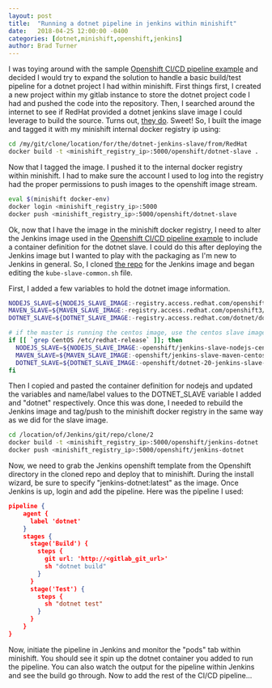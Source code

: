 ```yaml
---
layout: post
title:  "Running a dotnet pipeline in jenkins within minishift"
date:   2018-04-25 12:00:00 -0400
categories: [dotnet,minishift,openshift,jenkins]
author: Brad Turner
---
```


I was toying around with the sample [Openshift CI/CD pipeline example] and decided I would try to expand the solution to handle a basic build/test pipeline for a dotnet project I had within minishift.  First things first, I created a new project within my gitlab instance to store the dotnet project code I had and pushed the code into the repository.  Then, I searched around the internet to see if RedHat provided a dotnet jenkins slave image I could leverage to build the source.  Turns out, [they do].  Sweet! So, I built the image and tagged it with my minishift internal docker registry ip using:

```zsh
cd /my/git/clone/location/for/the/dotnet-jenkins-slave/from/RedHat
docker build -t <minishift_registry_ip>:5000/openshift/dotnet-slave .
```
Now that I tagged the image.  I pushed it to the internal docker registry within minishift.  I had to make sure the account I used to log into the registry had the proper permissions to push images to the openshift image stream.

```zsh
eval $(minishift docker-env)
docker login <minishift_registry_ip>:5000
docker push <minishift_registry_ip>:5000/openshift/dotnet-slave
```

Ok, now that I have the image in the minishift docker registry, I need to alter the Jenkins image used in the [Openshift CI/CD pipeline example] to include a container definition for the dotnet slave.  I could do this after deploying the Jenkins image but I wanted to play with the packaging as I'm new to Jenkins in general.  So, I cloned [the repo] for the Jenkins image and began editing the ```kube-slave-common.sh``` file.  

First, I added a few variables to hold the dotnet image information.

```zsh
NODEJS_SLAVE=${NODEJS_SLAVE_IMAGE:-registry.access.redhat.com/openshift3/jenkins-slave-nodejs-rhel7:${JENKINS_SLAVE_IMAGE_TAG}}
MAVEN_SLAVE=${MAVEN_SLAVE_IMAGE:-registry.access.redhat.com/openshift3/jenkins-slave-maven-rhel7:${JENKINS_SLAVE_IMAGE_TAG}}
DOTNET_SLAVE=${DOTNET_SLAVE_IMAGE:-registry.access.redhat.com/dotnet/dotnet-20-jenkins-slave-rhel7:${JENKINS_SLAVE_IMAGE_TAG}}

# if the master is running the centos image, use the centos slave images.
if [[ `grep CentOS /etc/redhat-release` ]]; then
  NODEJS_SLAVE=${NODEJS_SLAVE_IMAGE:-openshift/jenkins-slave-nodejs-centos7:${JENKINS_SLAVE_IMAGE_TAG}}
  MAVEN_SLAVE=${MAVEN_SLAVE_IMAGE:-openshift/jenkins-slave-maven-centos7:${JENKINS_SLAVE_IMAGE_TAG}}
  DOTNET_SLAVE=${DOTNET_SLAVE_IMAGE:-openshift/dotnet-20-jenkins-slave-centos7:${JENKINS_SLAVE_IMAGE_TAG}}
fi
```

Then I copied and pasted the container definition for nodejs and updated the variables and name/label values to the DOTNET_SLAVE variable I added and "dotnet" respectively.  Once this was done, I needed to rebuild the Jenkins image and tag/push to the minishift docker registry in the same way as we did for the slave image.

```zsh
cd /location/of/Jenkins/git/repo/clone/2
docker build -t <minishift_registry_ip>:5000/openshift/jenkins-dotnet .
docker push <minishift_registry_ip>:5000/openshift/jenkins-dotnet
```

Now, we need to grab the Jenkins openshift template from the Openshift directory in the cloned repo and deploy that to minishift.  During the install wizard, be sure to specify "jenkins-dotnet:latest" as the image.  Once Jenkins is up, login and add the pipeline.  Here was the pipeline I used:

```json
pipeline {
    agent {
      label 'dotnet'
    }
    stages {
      stage('Build') {
        steps {
          git url: 'http://<gitlab_git_url>'
          sh "dotnet build"
        }
      }
      stage('Test') {
        steps {
          sh "dotnet test"
        }
      }
    }
}
```
Now, initiate the pipeline in Jenkins and monitor the "pods" tab within minishift.  You should see it spin up the dotnet container you added to run the pipeline.  You can also watch the output for the pipeline within Jenkins and see the build go through.  Now to add the rest of the CI/CD pipeline...

[Openshift CI/CD pipeline example]: https://github.com/OpenShiftDemos/openshift-cd-demo
[they do]: https://github.com/redhat-developer/dotnet-jenkins-slave
[the repo]: https://github.com/openshift/jenkins
